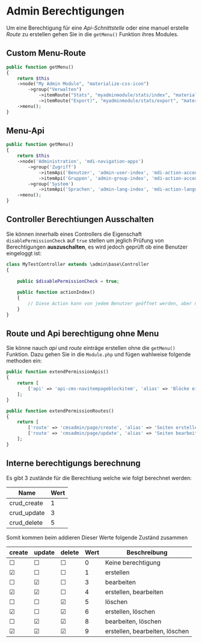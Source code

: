 Admin Berechtigungen
====================

Um eine Berechtigung für eine *Api-Schnittstelle* oder eine manuel erstelle *Route* zu erstellen gehen Sie in die `getMenu()` Funktion ihres Modules.

Custom Menu-Route
-------------

```php
public function getMenu()
{
    return $this
    ->node("My Admin Module", "materialize-css-icon")
        ->group("Verwalten")
            ->itemRoute("Stats", "myadminmodule/stats/index", "materialize-css-icon")
            ->itemRoute("Export)", "myadminmodule/stats/export", "materialize-css-icon")
    ->menu();
}
```

Menu-Api
-------

```php
public function getMenu()
{
    return $this
    ->node('Administration', 'mdi-navigation-apps')
        ->group('Zugriff')
            ->itemApi('Benutzer', 'admin-user-index', 'mdi-action-account-circle', 'api-admin-user')
            ->itemApi('Gruppen', 'admin-group-index', 'mdi-action-account-child', 'api-admin-group')
        ->group('System')
            ->itemApi('Sprachen', 'admin-lang-index', 'mdi-action-language', 'api-admin-lang')
    ->menu();
}
```

Controller Berechtiungen Ausschalten
------------------------------------
Sie können innerhalb eines Controllers die Eigenschaft `disablePermissionCheck` auf `true` stellen um jeglich Prüfung von Berechtigungen **auszuschalten**, es wird jedoch geprüft ob eine Benutzer eingeloggt ist:

```php
class MyTestController extends \admin\base\Controller
{
    
    public $disablePermissionCheck = true;
    
    public function actionIndex()
    {
        // Diese Action kann von jedem Benutzer geöffnet werden, aber nicht einem Fremden-Gast der nicht in der Administration eingeloggt ist.
    }
}
```

Route und Api berechtigung ohne Menu
------------------------------------
Sie könne nauch *api* und *route* einträge erstellen ohne die `getMenu()` Funktion. Dazu gehen Sie in die `Module.php` und fügen wahlweise folgende methoden ein:

```php
public function extendPermissionApis()
{
    return [
        ['api' => 'api-cms-navitempageblockitem', 'alias' => 'Blöcke einfügen und verschieben'],
    ];
}

public function extendPermissionRoutes()
{
    return [
        ['route' => 'cmsadmin/page/create', 'alias' => 'Seiten erstellen'],
        ['route' => 'cmsadmin/page/update', 'alias' => 'Seiten bearbeiten'],
    ];
}
```

Interne berechtigungs berechnung
--------------------------------
Es gibt 3 zustände für die Berechtiung welche wie folgt berechnet werden:

| Name          | Wert
| ------        | ----
| crud_create   | 1
| crud_update   | 3
| crud_delete   | 5

Somit kommen beim addieren Dieser Werte folgende Zuständ zusammen

| create    | update    | delete    | Wert          | Beschreibung
| ---       | ---       | ---       | ---           | ----
| ☐         | ☐         | ☐         | 0             | Keine berechtigung
| ☑         | ☐         | ☐         | 1             | erstellen
| ☐         | ☑         | ☐         | 3             | bearbeiten
| ☑         | ☑         | ☐         | 4             | erstellen, bearbeiten
| ☐         | ☐         | ☑         | 5             | löschen
| ☑         | ☐         | ☑         | 6             | erstellen, löschen
| ☐         | ☑         | ☑         | 8             | bearbeiten, löschen
| ☑         | ☑         | ☑         | 9             | erstellen, bearbeiten, löschen

